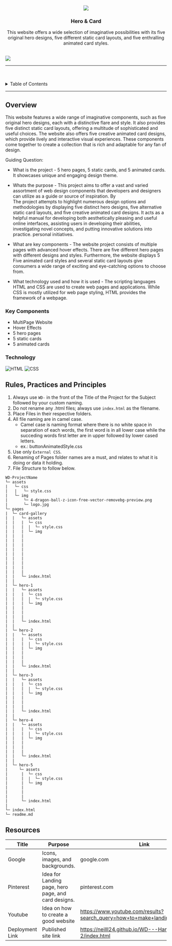 <a name="readme-top">

<br/>

<br />
<div align="center">
  <a href="https://github.com/jevlongkss">
  <!-- TODO: If you want to add logo or banner you can add it here -->
    <img src="/assets/img/4-dragon-ball-z-icon-free-vector-removebg-preview.png">
  </a>
<!-- TODO: Change Title to the name of the title of your Project -->
  <h3 align="center">Hero & Card</h3>
</div>
<!-- TODO: Make a short description -->
<div align="center">
  This website offers a wide selection of imaginative possibilities with its five original hero designs, five different static card layouts, and five enthralling animated card styles.
</div>

<br />

<!-- TODO: Change the zyx-0314 into your github username  -->
<!-- TODO: Change the WD-Template-Project into the same name of your folder -->
![](https://visit-counter.vercel.app/counter.png?page=neilll24/WD---Hands-On-2)

---

<br />
<br />

<!-- TODO: If you want to add more layers for your readme -->
<details>
  <summary>Table of Contents</summary>
  <ol>
    <li>
      <a href="#overview">Overview</a>
      <ol>
        <li>
          <a href="#key-components">Key Components</a>
        </li>
        <li>
          <a href="#technology">Technology</a>
        </li>
      </ol>
    </li>
    <li>
      <a href="#rule,-practices-and-principles">Rules, Practices and Principles</a>
    </li>
    <li>
      <a href="#resources">Resources</a>
    </li>
  </ol>
</details>

---

## Overview

<!-- TODO: To be changed -->
<!-- The following are just sample -->
This website features a wide range of imaginative components, such as five original hero designs, each with a distinctive flare and style. It also provides five distinct static card layouts, offering a multitude of sophisticated and useful choices. The website also offers five creative animated card designs, which provide lively and interactive visual experiences. These components come together to create a collection that is rich and adaptable for any fan of design.


Guiding Question:
- What is the project - 
  5 hero pages, 5 static cards, and 5 animated cards. It showcases unique and engaging design theme.
- Whats the purpose - 
  This project aims to offer a vast and varied assortment of web design components that developers and designers can utilize as a guide or source of inspiration. By     
The project attempts to highlight numerous design options and methodologies by displaying five distinct hero designs, five alternative static card layouts, and five creative animated card designs. It 
acts as a helpful manual for developing both aesthetically pleasing and useful online interfaces, assisting users in developing their abilities, investigating novel concepts, and putting innovative solutions into practice. 
personal initiatives.

- What are key components - 
  The website project consists of multiple pages with advanced hover effects. There are five different hero pages with different designs and styles. Furthermore, the website displays 5 
Five animated card styles and several static card layouts give consumers a wide range of exciting and eye-catching options to choose from.

- What technology used and how it is used - 
  The scripting languages HTML and CSS are used to create web pages and applications. While CSS is mostly utilized for web page styling, HTML provides the framework of a webpage.


### Key Components
<!-- TODO: List of Key Components -->
<!-- The following are just sample -->
- MultiPage Website
- Hover Effects
- 5 hero pages
- 5 static cards
- 5 animated cards

### Technology
<!-- TODO: List of Technology Used -->
![HTML](https://img.shields.io/badge/HTML-E34F26?style=for-the-badge&logo=html5&logoColor=white)
![CSS](https://img.shields.io/badge/CSS-1572B6?style=for-the-badge&logo=css3&logoColor=white)

## Rules, Practices and Principles
1. Always use `WD-` in the front of the Title of the Project for the Subject followed by your custom naming.
2. Do not rename any .html files; always use `index.html` as the filename.
3. Place Files in their respective folders.
4. All file naming are in camel case.
   - Camel case is naming format where there is no white space in separation of each words, the first word is in all lower case while the succeding words first letter are in upper followed by lower cased letters.
   - ex.: buttonAnimatedStyle.css
5. Use only `External CSS`.
6. Renaming of Pages folder names are a must, and relates to what it is doing or data it holding.
7. File Structure to follow below.

```
WD-ProjectName
└─ assets
|   └─ css
|   |   └─ style.css
|   └─ img
|       └─ 4-dragon-ball-z-icon-free-vector-removebg-preview.png
|       └─ logo.jpg
└─ pages
|  └─ card-gallery
|  |   └─ assets
|  |   |  └─ css
|  |   |  |  └─ style.css
|  |   |  └─ img
|  |   |     
|  |   |     
|  |   |     
|  |   |     
|  |   |     
|  |   |     
|  |   |     
|  |   |    
|  |   |     
|  |   └─ index.html
|  |
|  └─ hero-1
|  |   └─ assets
|  |   |  └─ css
|  |   |  |  └─ style.css
|  |   |  └─ img
|  |   |     
|  |   |     
|  |   |     
|  |   └─ index.html
|  |
|  └─ hero-2 
|  |   └─ assets
|  |   |  └─ css
|  |   |  |  └─ style.css
|  |   |  └─ img
|  |   |     
|  |   |     
|  |   |     
|  |   └─ index.html
|  |
|  └─ hero-3
|  |   └─ assets
|  |   |  └─ css
|  |   |  |  └─ style.css
|  |   |  └─ img
|  |   |     
|  |   |     
|  |   |     
|  |   └─ index.html
|  |
|  └─ hero-4
|  |   └─ assets
|  |   |  └─ css
|  |   |  |  └─ style.css
|  |   |  └─ img
|  |   |     
|  |   |     
|  |   |     
|  |   └─ index.html
|  |
|  └─ hero-5
|     └─ assets
|      |  └─ css
|      |  |  └─ style.css
|      |  └─ img
|      |     
|      |     
|      |     
|      └─ index.html
|  
└─ index.html
└─ readme.md
```

## Resources

<!-- TODO: Add References -->
| Title | Purpose | Link |
|-|-|-|
| Google | Icons, images, and backgrounds. | google.com |
| Pinterest | Idea for Landing page, hero page, and card designs. | pinterest.com |
| Youtube | Idea on how to create a good website | https://www.youtube.com/results?search_query=how+to+make+landing+page+vscode |
| Deployment Link | Published site link | https://neilll24.github.io/WD---Hands-On-2/index.html |
